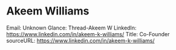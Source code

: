# Akeem Williams

Email: Unknown
Glance: Thread-Akeem W
LinkedIn: https://www.linkedin.com/in/akeem-k-williams/
Title: Co-Founder
sourceURL: https://www.linkedin.com/in/akeem-k-williams/